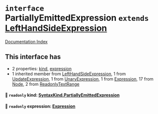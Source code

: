 # `interface` PartiallyEmittedExpression `extends` [LeftHandSideExpression](../interface.LeftHandSideExpression/README.md)

[Documentation Index](../README.md)

## This interface has

- 2 properties:
[kind](#-readonly-kind-syntaxkindpartiallyemittedexpression),
[expression](#-readonly-expression-expression)
- 1 inherited member from [LeftHandSideExpression](../interface.LeftHandSideExpression/README.md), 1 from [UpdateExpression](../interface.UpdateExpression/README.md), 1 from [UnaryExpression](../interface.UnaryExpression/README.md), 1 from [Expression](../interface.Expression/README.md), 17 from [Node](../interface.Node/README.md), 2 from [ReadonlyTextRange](../interface.ReadonlyTextRange/README.md)


#### 📄 `readonly` kind: [SyntaxKind.PartiallyEmittedExpression](../enum.SyntaxKind/README.md#partiallyemittedexpression--354)



#### 📄 `readonly` expression: [Expression](../interface.Expression/README.md)



